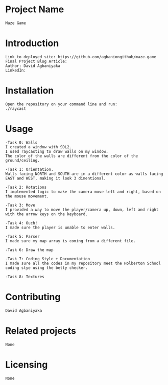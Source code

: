 # Project Name
    Maze Game
# Introduction
    Link to deployed site: https://github.com/agbaniongithub/maze-game
    Final Project Blog Article: 
    Author: David Agbaniyaka
    LinkedIn: 

# Installation
    Open the repository on your command line and run:
    ./raycast

# Usage
    -Task 0: Walls
    I created a window with SDL2.
    I used raycasting to draw walls on my window.
    The color of the walls are different from the color of the ground/ceiling.

    -Task 1: Orientation.
    Walls facing NORTH and SOUTH are in a different color as walls facing EAST and WEST, making it look 3 dimentional.

    -Task 2: Rotations
    I implemented logic to make the camera move left and right, based on the mouse movement.

    -Task 3: Move
    I provided a way to move the player/camera up, down, left and right with the arrow keys on the keyboard.

    -Task 4: Ouch!
    I made sure the player is unable to enter walls.

    -Task 5: Parser
    I made sure my map array is coming from a different file.

    -Task 6: Draw the map

    -Task 7: Coding Style + Documentation
    I made sure all the codes in my repository meet the Holberton School coding stye using the betty checker.

    -Task 8: Textures

# Contributing
    David Agbaniyaka

# Related projects
    None

# Licensing
    None





